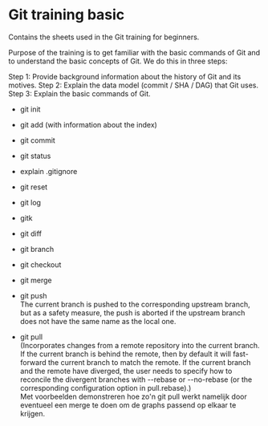 # Git training basic

Contains the sheets used in the Git training for beginners. 

Purpose of the training is to get familiar with the basic commands of Git and to understand the basic concepts of Git. We do this in three steps:

Step 1: Provide background information about the history of Git and its motives.
Step 2: Explain the data model (commit / SHA / DAG) that Git uses.
Step 3: Explain the basic commands of Git.

- git init
- git add (with information about the index)
- git commit
- git status  
- explain .gitignore
- git reset
- git log
- gitk
- git diff
- git branch
- git checkout
- git merge
- git push  
The current branch is pushed to the corresponding upstream branch, but as a safety measure, the push is aborted if the upstream branch does not have the same name as the local one.

- git pull  
(Incorporates changes from a remote repository into the current branch. If the current branch is behind the remote, then by default it will fast-forward the current branch to match the remote. If the current branch and the remote have diverged, the user needs to specify how to reconcile the divergent branches with --rebase or --no-rebase (or the corresponding configuration option in pull.rebase).)  
Met voorbeelden demonstreren hoe zo'n git pull werkt namelijk door eventueel een merge te doen om de graphs passend op elkaar te krijgen.
